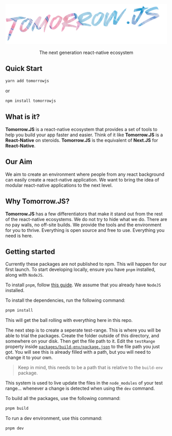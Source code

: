 ![Tomorrow.JS](./.github/tomorrowJS.svg)

<p align="center">The next generation react-native ecosystem</p>

## Quick Start
```bash
yarn add tomorrowjs
```
or
``` bash
npm install tomorrowjs
```

## What is it?

**Tomorrow.JS** is a react-native ecosystem that provides a set of tools to help you build your app faster and easier. Think of it like **Tomorrow.JS** is a **React-Native** on steroids.
**Tomorrow.JS** is the equivalent of **Next.JS** for **React-Native**.

## Our Aim

We aim to create an environment where people from any react background can easily create a react-native application. We want to bring the idea of modular react-native applications to the next level.

## Why Tomorrow.JS?

**Tomorrow.JS** has a few differentiators that make it stand out from the rest of the react-native ecosystems. We do not try to hide what we do. There are no pay walls, no off-site builds. We provide the tools and the environment for you to thrive. Everything is open source and free to use. Everything you need is here.

## Getting started

Currently these packages are not published to npm. This will happen for our first launch.
To start developing locally, ensure you have `pnpm` installed, along with `NodeJS`.

To install `pnpm`, follow [this guide](https://pnpm.io/installation).
We assume that you already have `NodeJS` installed.

To install the dependencies, run the following command:
```bash
pnpm install
```

This will get the ball rolling with everything here in this repo.

The next step is to create a seperate test-range. This is where you will be able to trial the packages.
Create the folder outside of this directory, and somewhere on your disk. Then get the file path to it.
Edit the `testRange` property inside [`packages/build-env/package.json`](./packages/build-env/package.json) to the file path you just got. You will see this is already filled with a path, but you will need to change it to your own.

> Keep in mind, this needs to be a path that is relative to the `build-env` package.

This system is used to live update the files in the `node_modules` of your test range... whenever a change is detected when using the `dev` command.

To build all the packages, use the following command:

```bash
pnpm build
```

To run a dev environment, use this command:

```bash
pnpm dev
```